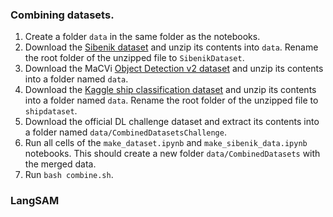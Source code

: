 ### Combining datasets.

1. Create a folder `data` in the same folder as the notebooks.
2. Download the [Sibenik dataset](https://mega.nz/file/wAk3zbyK#YBz-njyY5v8QTs93aId5CtXDblPqkUmbO8xCAET_4fw) and unzip its contents into `data`. Rename the root folder of the unzipped file to `SibenikDataset`.
3. Download the MaCVi [Object Detection v2 dataset](https://cloud.cs.uni-tuebingen.de/index.php/s/ZZxX65FGnQ8zjBP) and unzip its contents into a folder named `data`.
4. Download the [Kaggle ship classification dataset](https://www.kaggle.com/datasets/vinayakshanawad/ships-dataset) and unzip its contents into a folder named `data`. Rename the root folder of the unzipped file to `shipdataset`.
5. Download the official DL challenge dataset and extract its contents into a folder named `data/CombinedDatasetsChallenge`.
6. Run all cells of the `make_dataset.ipynb` and `make_sibenik_data.ipynb` notebooks. This should create a new folder `data/CombinedDatasets` with the merged data.
7. Run `bash combine.sh`.

### LangSAM

